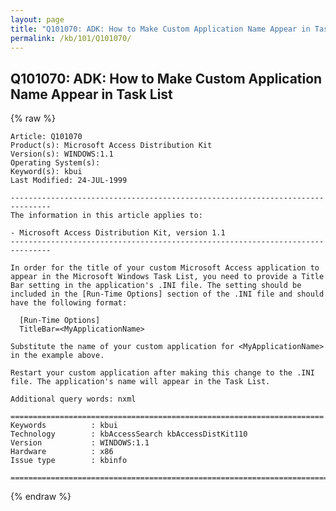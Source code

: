 ```yaml
---
layout: page
title: "Q101070: ADK: How to Make Custom Application Name Appear in Task List"
permalink: /kb/101/Q101070/
---
```


## Q101070: ADK: How to Make Custom Application Name Appear in Task List

{% raw %}

	Article: Q101070
	Product(s): Microsoft Access Distribution Kit
	Version(s): WINDOWS:1.1
	Operating System(s): 
	Keyword(s): kbui
	Last Modified: 24-JUL-1999
	
	-------------------------------------------------------------------------------
	The information in this article applies to:
	
	- Microsoft Access Distribution Kit, version 1.1 
	-------------------------------------------------------------------------------
	
	In order for the title of your custom Microsoft Access application to
	appear in the Microsoft Windows Task List, you need to provide a Title
	Bar setting in the application's .INI file. The setting should be
	included in the [Run-Time Options] section of the .INI file and should
	have the following format:
	
	  [Run-Time Options]
	  TitleBar=<MyApplicationName>
	
	Substitute the name of your custom application for <MyApplicationName>
	in the example above.
	
	Restart your custom application after making this change to the .INI
	file. The application's name will appear in the Task List.
	
	Additional query words: nxml
	
	======================================================================
	Keywords          : kbui 
	Technology        : kbAccessSearch kbAccessDistKit110
	Version           : WINDOWS:1.1
	Hardware          : x86
	Issue type        : kbinfo
	
	=============================================================================
	

{% endraw %}
